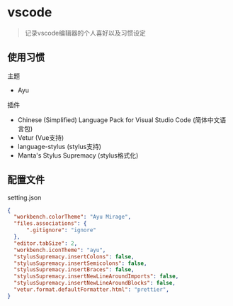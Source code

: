 # vscode

> 记录vscode编辑器的个人喜好以及习惯设定

## 使用习惯

主题

- Ayu

插件

- Chinese (Simplified) Language Pack for Visual Studio Code (简体中文语言包)
- Vetur (Vue支持)
- language-stylus (stylus支持)
- Manta's Stylus Supremacy (stylus格式化)

## 配置文件

setting.json

```json
{
  "workbench.colorTheme": "Ayu Mirage",
  "files.associations": {
      ".gitignore": "ignore"
  },
  "editor.tabSize": 2,
  "workbench.iconTheme": "ayu",
  "stylusSupremacy.insertColons": false,
  "stylusSupremacy.insertSemicolons": false,
  "stylusSupremacy.insertBraces": false,
  "stylusSupremacy.insertNewLineAroundImports": false,
  "stylusSupremacy.insertNewLineAroundBlocks": false,
  "vetur.format.defaultFormatter.html": "prettier",
}
```